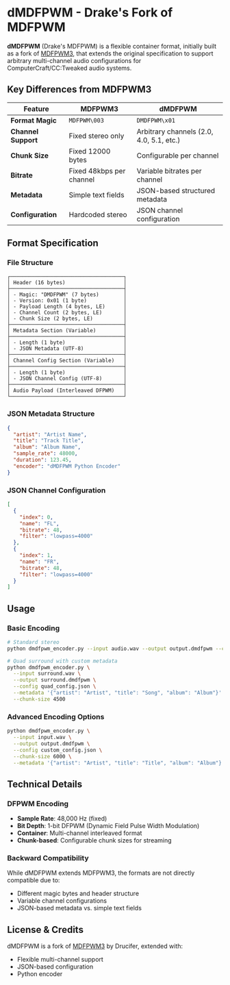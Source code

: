 # dMDFPWM - Drake's Fork of MDFPWM

**dMDFPWM** (Drake's MDFPWM) is a flexible container format, initially built as a fork of [MDFPWM3](https://github.com/drucifer-sc/MDFPWM3), that extends the original specification to support arbitrary multi-channel audio configurations for ComputerCraft/CC:Tweaked audio systems.

## Key Differences from MDFPWM3

| Feature | MDFPWM3 | dMDFPWM |
|---------|---------|---------|
| **Format Magic** | `MDFPWM\003` | `DMDFPWM\x01` |
| **Channel Support** | Fixed stereo only | Arbitrary channels (2.0, 4.0, 5.1, etc.) |
| **Chunk Size** | Fixed 12000 bytes | Configurable per channel |
| **Bitrate** | Fixed 48kbps per channel | Variable bitrates per channel |
| **Metadata** | Simple text fields | JSON-based structured metadata |
| **Configuration** | Hardcoded stereo | JSON channel configuration |

## Format Specification

### File Structure

```
┌─────────────────────────────────────┐
│ Header (16 bytes)                   │
├─────────────────────────────────────┤
│ - Magic: "DMDFPWM" (7 bytes)        │
│ - Version: 0x01 (1 byte)            │
│ - Payload Length (4 bytes, LE)      │
│ - Channel Count (2 bytes, LE)       │
│ - Chunk Size (2 bytes, LE)          │
├─────────────────────────────────────┤
│ Metadata Section (Variable)         │
├─────────────────────────────────────┤
│ - Length (1 byte)                   │
│ - JSON Metadata (UTF-8)             │
├─────────────────────────────────────┤
│ Channel Config Section (Variable)   │
├─────────────────────────────────────┤
│ - Length (1 byte)                   │
│ - JSON Channel Config (UTF-8)       │
├─────────────────────────────────────┤
│ Audio Payload (Interleaved DFPWM)   │
└─────────────────────────────────────┘
```

### JSON Metadata Structure

```json
{
  "artist": "Artist Name",
  "title": "Track Title",
  "album": "Album Name",
  "sample_rate": 48000,
  "duration": 123.45,
  "encoder": "dMDFPWM Python Encoder"
}
```

### JSON Channel Configuration

```json
[
  {
    "index": 0,
    "name": "FL",
    "bitrate": 48,
    "filter": "lowpass=4000"
  },
  {
    "index": 1,
    "name": "FR",
    "bitrate": 48,
    "filter": "lowpass=4000"
  }
]

```
## Usage

### Basic Encoding

```bash
# Standard stereo
python dmdfpwm_encoder.py --input audio.wav --output output.dmdfpwm --config stereo_config.json

# Quad surround with custom metadata
python dmdfpwm_encoder.py \
  --input surround.wav \
  --output surround.dmdfpwm \
  --config quad_config.json \
  --metadata '{"artist": "Artist", "title": "Song", "album": "Album"}' \
  --chunk-size 4500
```

### Advanced Encoding Options

```bash
python dmdfpwm_encoder.py \
  --input input.wav \
  --output output.dmdfpwm \
  --config custom_config.json \
  --chunk-size 6000 \
  --metadata '{"artist": "Artist", "title": "Title", "album": "Album"}'
```

## Technical Details

### DFPWM Encoding
- **Sample Rate**: 48,000 Hz (fixed)
- **Bit Depth**: 1-bit DFPWM (Dynamic Field Pulse Width Modulation)
- **Container**: Multi-channel interleaved format
- **Chunk-based**: Configurable chunk sizes for streaming

### Backward Compatibility
While dMDFPWM extends MDFPWM3, the formats are not directly compatible due to:
- Different magic bytes and header structure
- Variable channel configurations
- JSON-based metadata vs. simple text fields

## License & Credits

dMDFPWM is a fork of [MDFPWM3](https://github.com/drucifer-sc/MDFPWM3) by Drucifer, extended with:
- Flexible multi-channel support
- JSON-based configuration
- Python encoder

